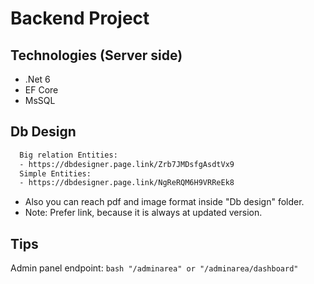 # Backend Project

## Technologies (Server side) 
* .Net 6
* EF Core
* MsSQL

## Db Design
```bash
  Big relation Entities:
  - https://dbdesigner.page.link/Zrb7JMDsfgAsdtVx9
  Simple Entities:
  - https://dbdesigner.page.link/NgReRQM6H9VRReEk8
```
- Also you can reach pdf and image format inside "Db design" folder.
- Note: Prefer link, because it is always at updated version.

## Tips
Admin panel endpoint:
``bash
  "/adminarea" or "/adminarea/dashboard"
``
